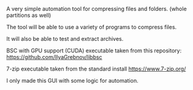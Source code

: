 A very simple automation tool for compressing files and folders. (whole partitions as well)

The tool will be able to use a variety of programs to compress files.

It will also be able to test and extract archives.

BSC with GPU support (CUDA) executable taken from this repository:
https://github.com/IlyaGrebnov/libbsc

7-zip executable taken from the standard install
https://www.7-zip.org/

I only made this GUI with some logic for automation.
